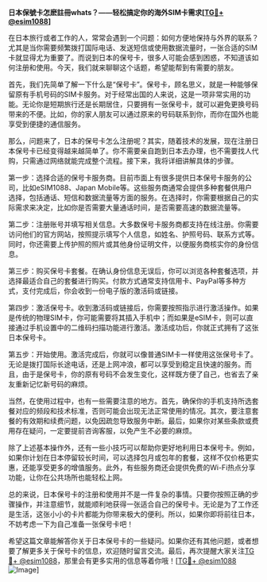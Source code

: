 **日本保號卡怎麽註冊whats？——轻松搞定你的海外SIM卡需求[[TG💪+ @esim1088](https://t.me/s/esim1088)]**

在日本旅行或者工作的人，常常会遇到一个问题：如何方便地保持与外界的联系？尤其是当你需要频繁拨打国际电话、发送短信或使用数据流量时，一张合适的SIM卡就显得尤为重要了。而说到日本的保号卡，很多人可能会感到困惑，不知道该如何注册和使用。今天，我们就来聊聊这个话题，希望能帮到有需要的朋友。

首先，我们先简单了解一下什么是“保号卡”。保号卡，顾名思义，就是一种能够保留原有手机号码的SIM卡服务。对于经常出国的人来说，这是一项非常实用的功能。无论你是短期旅行还是长期居住，只要拥有一张保号卡，就可以避免更换号码带来的不便。比如，你的家人朋友可以通过原来的号码联系到你，而你在国外也能享受到便捷的通信服务。

那么，问题来了，日本的保号卡怎么注册呢？其实，随着技术的发展，现在注册日本保号卡已经变得越来越简单了。你不需要亲自跑到日本去办理，也不需要找人代购，只需通过网络就能完成整个流程。接下来，我将详细讲解具体的步骤。

第一步：选择合适的保号卡服务商。目前市面上有很多提供日本保号卡服务的公司，比如eSIM1088、Japan Mobile等。这些服务商通常会提供多种套餐供用户选择，包括通话、短信和数据流量等方面的服务。在选择时，你需要根据自己的实际需求来决定，比如你是否需要大量通话时间，是否需要高速的数据流量等。

第二步：注册账号并填写相关信息。大多数保号卡服务商都支持在线注册。你需要访问他们的官方网站，按照提示填写个人信息，如姓名、护照号码、联系方式等。同时，你还需要上传护照的照片或其他身份证明文件，以便服务商核实你的身份信息。

第三步：购买保号卡套餐。在确认身份信息无误后，你可以浏览各种套餐选项，并选择最适合自己的套餐进行购买。付款方式通常支持信用卡、PayPal等多种方式，支付完成后，你会收到一份电子版的激活码或链接。

第四步：激活保号卡。收到激活码或链接后，你需要按照指示进行激活操作。如果是传统的物理SIM卡，你可能需要将其插入手机中；而如果是eSIM卡，则可以直接通过手机设置中的二维码扫描功能进行激活。激活成功后，你就正式拥有了这张日本保号卡。

第五步：开始使用。激活完成后，你就可以像普通SIM卡一样使用这张保号卡了。无论是拨打国际长途电话，还是上网冲浪，都可以享受到稳定且快速的服务。而且，由于是保号卡，你的原有号码不会发生变化，这样既方便了自己，也省去了亲友重新记忆新号码的麻烦。

当然，在使用过程中，也有一些需要注意的地方。首先，确保你的手机支持所选套餐对应的频段和技术标准，否则可能会出现无法正常使用的情况。其次，要注意套餐的有效期和续费问题，以免因疏忽导致服务中断。最后，如果你对某些条款或费用存在疑问，一定要提前咨询客服，以免产生不必要的麻烦。

除了上述基本操作外，还有一些小技巧可以帮助你更好地利用日本保号卡。例如，如果你计划在日本停留较长时间，可以选择包月或包年的套餐，这样不仅价格更实惠，还能享受更多的增值服务。此外，有些服务商还会提供免费的Wi-Fi热点分享功能，让你在公共场所也能轻松上网。

总的来说，日本保号卡的注册和使用并不是一件复杂的事情。只要你按照正确的步骤操作，并注意细节，就能顺利地获得一张适合自己的保号卡。无论是为了工作还是生活，这张小小的卡片都能为你带来极大的便利。所以，如果你即将前往日本，不妨考虑一下为自己准备一张保号卡吧！

希望这篇文章能解答你关于日本保号卡的一些疑问。如果你还有其他问题，或者想要了解更多关于保号卡的信息，欢迎随时留言交流。最后，再次提醒大家关注[TG💪+ @esim1088](https://t.me/s/esim1088)，那里会有更多实用的信息等着你哦！[[TG💪+ @esim1088](https://t.me/s/esim1088) ![Image](https://i.postimg.cc/4NQfJmqS/Snipaste-2025-05-13-00-14-12.png)]